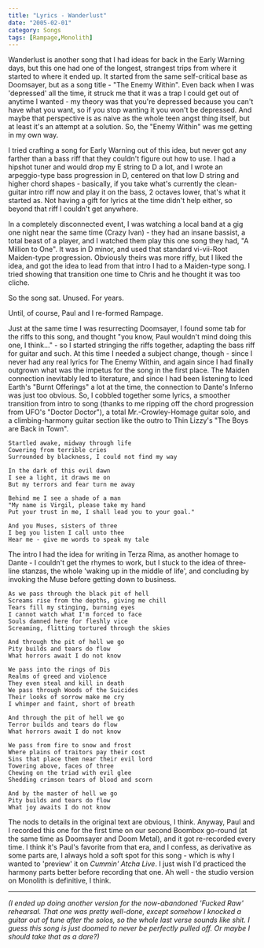```yaml
---
title: "Lyrics - Wanderlust"
date: "2005-02-01"
category: Songs
tags: [Rampage,Monolith]
---
```


Wanderlust is another song that I had ideas for back in the Early Warning days, but this one had one of the longest, strangest trips from where it started to where it ended up. It started from the same self-critical base as Doomsayer, but as a song title - "The Enemy Within". Even back when I was 'depressed' all the time, it struck me that it was a trap I could get out of anytime I wanted - my theory was that you're depressed because you can't have what you want, so if you stop wanting it you won't be depressed. And maybe that perspective is as naive as the whole teen angst thing itself, but at least it's an attempt at a solution. So, the "Enemy Within" was me getting in my own way.

I tried crafting a song for Early Warning out of this idea, but never got any farther than a bass riff that they couldn't figure out how to use. I had a hipshot tuner and would drop my E string to D a lot, and I wrote an arpeggio-type bass progression in D, centered on that low D string and higher chord shapes - basically, if you take what's currently the clean-guitar intro riff now and play it on the bass, 2 octaves lower, that's what it started as. Not having a gift for lyrics at the time didn't help either, so beyond that riff I couldn't get anywhere.

In a completely disconnected event, I was watching a local band at a gig one night near the same time (Crazy Ivan) - they had an insane bassist, a total beast of a player, and I watched them play this one song they had, "A Million to One". It was in D minor, and used that standard vi-vii-Root Maiden-type progression. Obviously theirs was more riffy, but I liked the idea, and got the idea to lead from that intro I had to a Maiden-type song. I tried showing that transition one time to Chris and he thought it was too cliche.

So the song sat. Unused. For years.

Until, of course, Paul and I re-formed Rampage.

Just at the same time I was resurrecting Doomsayer, I found some tab for the riffs to this song, and thought "you know, Paul wouldn't mind doing this one, I think..." - so I started stringing the riffs together, adapting the bass riff for guitar and such. At this time I needed a subject change, though - since I never had any real lyrics for The Enemy Within, and again since I had finally outgrown what was the impetus for the song in the first place. The Maiden connection inevitably led to literature, and since I had been listening to Iced Earth's "Burnt Offerings" a lot at the time, the connection to Dante's Inferno was just too obvious. So, I cobbled together some lyrics, a smoother transition from intro to song (thanks to me ripping off the chord progression from UFO's "Doctor Doctor"), a total Mr.-Crowley-Homage guitar solo, and a climbing-harmony guitar section like the outro to Thin Lizzy's "The Boys are Back in Town".

```
Startled awake, midway through life
Cowering from terrible cries
Surrounded by blackness, I could not find my way

In the dark of this evil dawn
I see a light, it draws me on
But my terrors and fear turn me away

Behind me I see a shade of a man
"My name is Virgil, please take my hand
Put your trust in me, I shall lead you to your goal."

And you Muses, sisters of three
I beg you listen I call unto thee
Hear me - give me words to speak my tale
```

The intro I had the idea for writing in Terza Rima, as another homage to Dante - I couldn't get the rhymes to work, but I stuck to the idea of three-line stanzas, the whole 'waking up in the middle of life', and concluding by invoking the Muse before getting down to business.

```
As we pass through the black pit of hell
Screams rise from the depths, giving me chill
Tears fill my stinging, burning eyes
I cannot watch what I'm forced to face
Souls damned here for fleshly vice
Screaming, flitting tortured through the skies

And through the pit of hell we go
Pity builds and tears do flow
What horrors await I do not know

We pass into the rings of Dis
Realms of greed and violence
They even steal and kill in death
We pass through Woods of the Suicides
Their looks of sorrow make me cry
I whimper and faint, short of breath

And through the pit of hell we go
Terror builds and tears do flow
What horrors await I do not know

We pass from fire to snow and frost
Where plains of traitors pay their cost
Sins that place them near their evil lord
Towering above, faces of three
Chewing on the triad with evil glee
Shedding crimson tears of blood and scorn

And by the master of hell we go
Pity builds and tears do flow
What joy awaits I do not know
```

The nods to details in the original text are obvious, I think. Anyway, Paul and I recorded this one for the first time on our second Boombox go-round (at the same time as Doomsayer and Doom Metal), and it got re-recorded every time. I think it's Paul's favorite from that era, and I confess, as derivative as some parts are, I always hold a soft spot for this song - which is why I wanted to 'preview' it on *Cummin' Atcha Live*. I just wish I'd practiced the harmony parts better before recording that one. Ah well - the studio version on Monolith is definitive, I think.

* * *

*(I ended up doing another version for the now-abandoned 'Fucked Raw' rehearsal. That one was pretty well-done, except somehow I knocked a guitar out of tune after the solos, so the whole last verse sounds like shit. I guess this song is just doomed to never be perfectly pulled off. Or maybe I should take that as a dare?)*

